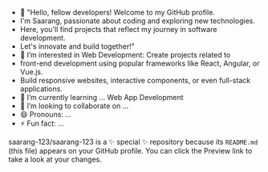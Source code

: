- 👋 "Hello, fellow developers! Welcome to my GitHub profile.
- I'm Saarang, passionate about coding and exploring new technologies.
-  Here, you'll find projects that reflect my journey in software development.
-   Let's innovate and build together!"
- 👀 I’m interested in Web Development: Create projects related to
-  front-end development using popular frameworks like React, Angular, or Vue.js.
-  Build responsive websites, interactive components, or even full-stack applications.
- 🌱 I’m currently learning ... Web App Development
- 💞️ I’m looking to collaborate on ...
- 😄 Pronouns: ...
- ⚡ Fun fact: ...


saarang-123/saarang-123 is a ✨ special ✨ repository because its `README.md` (this file) appears on your GitHub profile.
You can click the Preview link to take a look at your changes.

